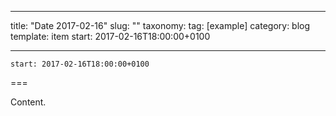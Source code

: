 
---
title: "Date 2017-02-16"
slug: ""
taxonomy:
tag: [example]
category: blog
template: item
start: 2017-02-16T18:00:00+0100

---

``start: 2017-02-16T18:00:00+0100``

===

Content.
